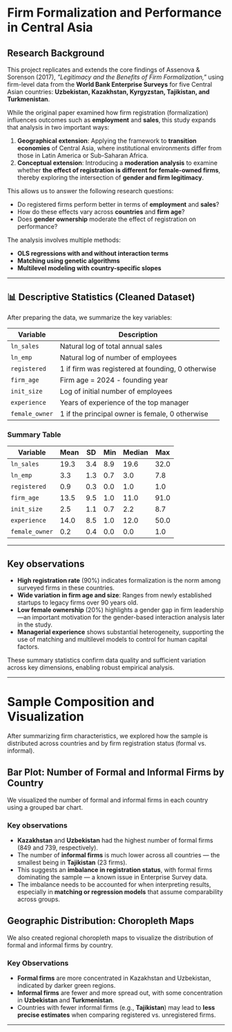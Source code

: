 # Firm Formalization and Performance in Central Asia

## Research Background

This project replicates and extends the core findings of Assenova & Sorenson (2017), *"Legitimacy and the Benefits of Firm Formalization,"* using firm-level data from the **World Bank Enterprise Surveys** for five Central Asian countries: **Uzbekistan, Kazakhstan, Kyrgyzstan, Tajikistan, and Turkmenistan**.

While the original paper examined how firm registration (formalization) influences outcomes such as **employment** and **sales**, this study expands that analysis in two important ways:

1. **Geographical extension**: Applying the framework to **transition economies** of Central Asia, where institutional environments differ from those in Latin America or Sub-Saharan Africa.
2. **Conceptual extension**: Introducing a **moderation analysis** to examine whether **the effect of registration is different for female-owned firms**, thereby exploring the intersection of **gender and firm legitimacy**.

This allows us to answer the following research questions:

- Do registered firms perform better in terms of **employment** and **sales**?
- How do these effects vary across **countries** and **firm age**?
- Does **gender ownership** moderate the effect of registration on performance?

The analysis involves multiple methods:
- **OLS regressions with and without interaction terms**
- **Matching using genetic algorithms**
- **Multilevel modeling with country-specific slopes**

---

## 📊 Descriptive Statistics (Cleaned Dataset)

After preparing the data, we summarize the key variables:

| Variable         | Description                                             |
|------------------|---------------------------------------------------------|
| `ln_sales`       | Natural log of total annual sales                       |
| `ln_emp`         | Natural log of number of employees                      |
| `registered`     | 1 if firm was registered at founding, 0 otherwise       |
| `firm_age`       | Firm age = 2024 - founding year                         |
| `init_size`      | Log of initial number of employees                      |
| `experience`     | Years of experience of the top manager                  |
| `female_owner`   | 1 if the principal owner is female, 0 otherwise         |

### Summary Table

| Variable        | Mean  | SD   | Min  | Median | Max  |
|-----------------|-------|------|------|--------|------|
| `ln_sales`      | 19.3  | 3.4  | 8.9  | 19.6   | 32.0 |
| `ln_emp`        | 3.3   | 1.3  | 0.7  | 3.0    | 7.8  |
| `registered`    | 0.9   | 0.3  | 0.0  | 1.0    | 1.0  |
| `firm_age`      | 13.5  | 9.5  | 1.0  | 11.0   | 91.0 |
| `init_size`     | 2.5   | 1.1  | 0.7  | 2.2    | 8.7  |
| `experience`    | 14.0  | 8.5  | 1.0  | 12.0   | 50.0 |
| `female_owner`  | 0.2   | 0.4  | 0.0  | 0.0    | 1.0  |

---

## Key observations

- **High registration rate** (90%) indicates formalization is the norm among surveyed firms in these countries.
- **Wide variation in firm age and size**: Ranges from newly established startups to legacy firms over 90 years old.
- **Low female ownership** (20%) highlights a gender gap in firm leadership—an important motivation for the gender-based interaction analysis later in the study.
- **Managerial experience** shows substantial heterogeneity, supporting the use of matching and multilevel models to control for human capital factors.

These summary statistics confirm data quality and sufficient variation across key dimensions, enabling robust empirical analysis.

---

# Sample Composition and Visualization

After summarizing firm characteristics, we explored how the sample is distributed across countries and by firm registration status (formal vs. informal).

## Bar Plot: Number of Formal and Informal Firms by Country

We visualized the number of formal and informal firms in each country using a grouped bar chart.

### Key observations

- **Kazakhstan** and **Uzbekistan** had the highest number of formal firms (849 and 739, respectively).
- The number of **informal firms** is much lower across all countries — the smallest being in **Tajikistan** (23 firms).
- This suggests an **imbalance in registration status**, with formal firms dominating the sample — a known issue in Enterprise Survey data.
- The imbalance needs to be accounted for when interpreting results, especially in **matching or regression models** that assume comparability across groups.

## Geographic Distribution: Choropleth Maps

We also created regional choropleth maps to visualize the distribution of formal and informal firms by country.

### Key Observations

- **Formal firms** are more concentrated in Kazakhstan and Uzbekistan, indicated by darker green regions.
- **Informal firms** are fewer and more spread out, with some concentration in **Uzbekistan** and **Turkmenistan**.
- Countries with fewer informal firms (e.g., **Tajikistan**) may lead to **less precise estimates** when comparing registered vs. unregistered firms.

---
